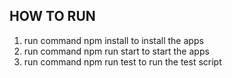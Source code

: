 ## HOW TO RUN
1. run command npm install to install the apps
2. run command npm run start to start the apps
3. run command npm run test to run the test script

